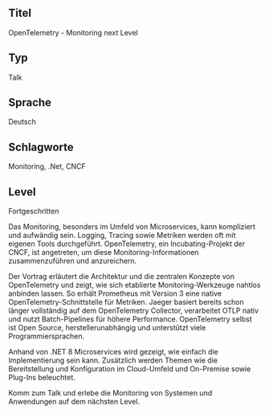 ## Titel
OpenTelemetry - Monitoring next Level

## Typ
Talk

## Sprache
Deutsch

## Schlagworte
Monitoring, .Net, CNCF

## Level
Fortgeschritten

Das Monitoring, besonders im Umfeld von Microservices, kann kompliziert und aufwändig sein. Logging, Tracing sowie Metriken werden oft mit eigenen Tools durchgeführt. OpenTelemetry, ein Incubating-Projekt der CNCF, ist angetreten, um diese Monitoring-Informationen zusammenzuführen und anzureichern.

Der Vortrag erläutert die Architektur und die zentralen Konzepte von OpenTelemetry und zeigt, wie sich etablierte Monitoring-Werkzeuge nahtlos anbinden lassen. So erhält Prometheus mit Version 3 eine native OpenTelemetry-Schnittstelle für Metriken. Jaeger basiert bereits schon länger vollständig auf dem OpenTelemetry Collector, verarbeitet OTLP nativ und nutzt Batch-Pipelines für höhere Performance. OpenTelemetry selbst ist Open Source, herstellerunabhängig und unterstützt viele Programmiersprachen.

Anhand von .NET 8 Microservices wird gezeigt, wie einfach die Implementierung sein kann. Zusätzlich werden Themen wie die Bereitstellung und Konfiguration im Cloud-Umfeld und On-Premise sowie Plug-Ins beleuchtet.

Komm zum Talk und erlebe die Monitoring von Systemen und Anwendungen auf dem nächsten Level.